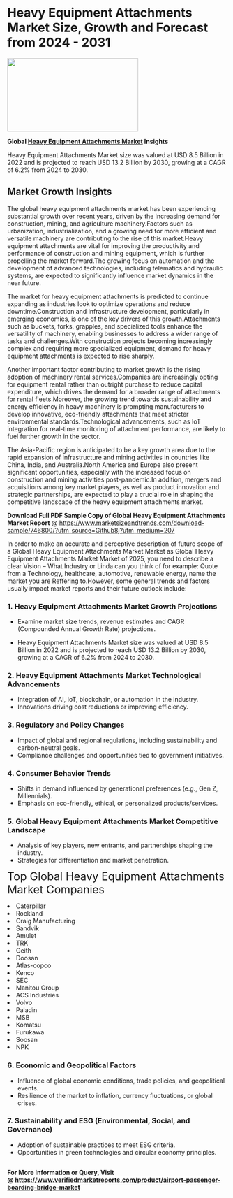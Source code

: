 <H1>Heavy Equipment Attachments Market Size, Growth and Forecast from 2024 - 2031</H1><img class="aligncenter size-medium wp-image-584254" src="https://thirdeyenews.in/wp-content/uploads/2024/09/Global-Market-Research-300x168.jpeg" alt="" width="300" height="168" /><p><strong>Global&nbsp;<a href="https://www.marketsizeandtrends.com/download-sample/746800/?utm_source=Github8j?utm_medium=207">Heavy Equipment Attachments Market</a> Insights</strong></p><p>Heavy Equipment Attachments Market size was valued at USD 8.5 Billion in 2022 and is projected to reach USD 13.2 Billion by 2030, growing at a CAGR of 6.2% from 2024 to 2030.</p><p><h2>Market Growth Insights</h2> <p>The global heavy equipment attachments market has been experiencing substantial growth over recent years, driven by the increasing demand for construction, mining, and agriculture machinery.Factors such as urbanization, industrialization, and a growing need for more efficient and versatile machinery are contributing to the rise of this market.Heavy equipment attachments are vital for improving the productivity and performance of construction and mining equipment, which is further propelling the market forward.The growing focus on automation and the development of advanced technologies, including telematics and hydraulic systems, are expected to significantly influence market dynamics in the near future.</p> <p>The market for heavy equipment attachments is predicted to continue expanding as industries look to optimize operations and reduce downtime.Construction and infrastructure development, particularly in emerging economies, is one of the key drivers of this growth.Attachments such as buckets, forks, grapples, and specialized tools enhance the versatility of machinery, enabling businesses to address a wider range of tasks and challenges.With construction projects becoming increasingly complex and requiring more specialized equipment, demand for heavy equipment attachments is expected to rise sharply.</p> <p>Another important factor contributing to market growth is the rising adoption of machinery rental services.Companies are increasingly opting for equipment rental rather than outright purchase to reduce capital expenditure, which drives the demand for a broader range of attachments for rental fleets.Moreover, the growing trend towards sustainability and energy efficiency in heavy machinery is prompting manufacturers to develop innovative, eco-friendly attachments that meet stricter environmental standards.Technological advancements, such as IoT integration for real-time monitoring of attachment performance, are likely to fuel further growth in the sector.</p> <p>The Asia-Pacific region is anticipated to be a key growth area due to the rapid expansion of infrastructure and mining activities in countries like China, India, and Australia.North America and Europe also present significant opportunities, especially with the increased focus on construction and mining activities post-pandemic.In addition, mergers and acquisitions among key market players, as well as product innovation and strategic partnerships, are expected to play a crucial role in shaping the competitive landscape of the heavy equipment attachments market.</p> <p><span class=""><strong>Download Full PDF Sample Copy of Global Heavy Equipment Attachments Market Report</strong> @ <a href="https://www.marketsizeandtrends.com/download-sample/746800/?utm_source=Github8j?utm_medium=207" target="_blank">https://www.marketsizeandtrends.com/download-sample/746800/?utm_source=Github8j?utm_medium=207</a></span></p><p>In order to make an accurate and perceptive description of future scope of a Global&nbsp;Heavy Equipment Attachments Market Market as Global&nbsp;Heavy Equipment Attachments Market Market of 2025, you need to describe a clear Vision &ndash; What Industry or Linda can you think of for example: Quote from a Technology, healthcare, automotive, renewable energy, name the market you are Reffering to.However, some general trends and factors usually impact market reports and their future outlook include:</p><h3>1.&nbsp;<strong>Heavy Equipment Attachments Market Growth Projections</strong></h3><ul><li>Examine market size trends, revenue estimates and CAGR (Compounded Annual Growth Rate) projections.</li><li><p>Heavy Equipment Attachments Market size was valued at USD 8.5 Billion in 2022 and is projected to reach USD 13.2 Billion by 2030, growing at a CAGR of 6.2% from 2024 to 2030.</p></li></ul><h3>2.&nbsp;<strong>Heavy Equipment Attachments Market Technological Advancements</strong></h3><ul><li>Integration of AI, IoT, blockchain, or automation in the industry.</li><li>Innovations driving cost reductions or improving efficiency.</li></ul><h3>3.&nbsp;<strong>Regulatory and Policy Changes</strong></h3><ul><li>Impact of global and regional regulations, including sustainability and carbon-neutral goals.</li><li>Compliance challenges and opportunities tied to government initiatives.</li></ul><h3>4.&nbsp;<strong>Consumer Behavior Trends</strong></h3><ul><li>Shifts in demand influenced by generational preferences (e.g., Gen Z, Millennials).</li><li>Emphasis on eco-friendly, ethical, or personalized products/services.</li></ul><h3>5.&nbsp;<strong>Global Heavy Equipment Attachments Market Competitive Landscape</strong></h3><ul><li>Analysis of key players, new entrants, and partnerships shaping the industry.</li><li>Strategies for differentiation and market penetration.</li></ul><p data-pm-slice="1 1 []"><span style="color: inherit; font-family: inherit; font-size: 25px;">Top Global Heavy Equipment Attachments Market Companies</span></p><div class="" data-test-id=""><p><li>Caterpillar</li><li> Rockland</li><li> Craig Manufacturing</li><li> Sandvik</li><li> Amulet</li><li> TRK</li><li> Geith</li><li> Doosan</li><li> Atlas-copco</li><li> Kenco</li><li> SEC</li><li> Manitou Group</li><li> ACS Industries</li><li> Volvo</li><li> Paladin</li><li> MSB</li><li> Komatsu</li><li> Furukawa</li><li> Soosan</li><li> NPK</li></p></div><h3>6.&nbsp;<strong>Economic and Geopolitical Factors</strong></h3><ul><li>Influence of global economic conditions, trade policies, and geopolitical events.</li><li>Resilience of the market to inflation, currency fluctuations, or global crises.</li></ul><h3>7.&nbsp;<strong>Sustainability and ESG (Environmental, Social, and Governance)</strong></h3><ul><li>Adoption of sustainable practices to meet ESG criteria.</li><li>Opportunities in green technologies and circular economy principles.</li></ul><h2><strong style="font-size: 14px;">For More Information or Query, Visit @&nbsp;</strong><a style="background-color: #ffffff; font-size: 14px;" href="https://www.marketsizeandtrends.com/report/heavy-equipment-attachments-market/" target="_blank">https://www.verifiedmarketreports.com/product/airport-passenger-boarding-bridge-market</a></h2>